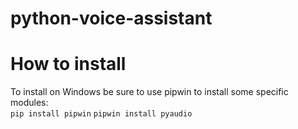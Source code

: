 # python-voice-assistant

# How to install
To install on Windows be sure to use pipwin to install some specific modules:  
```pip install pipwin```
```pipwin install pyaudio```
